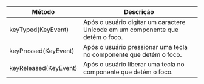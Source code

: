 | Método               | Descrição                                                                                     |
|----------------------|-----------------------------------------------------------------------------------------------|
| keyTyped(KeyEvent)   | Após o usuário digitar um caractere Unicode em um componente que detém o foco.                |
| keyPressed(KeyEvent) | Após o usuário pressionar uma tecla no componente que detém o foco.                           |
| keyReleased(KeyEvent)| Após o usuário liberar uma tecla no componente que detém o foco.                              |
